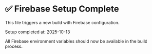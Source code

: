 # ✅ Firebase Setup Complete

This file triggers a new build with Firebase configuration.

Setup completed at: 2025-10-13

All Firebase environment variables should now be available in the build process.
